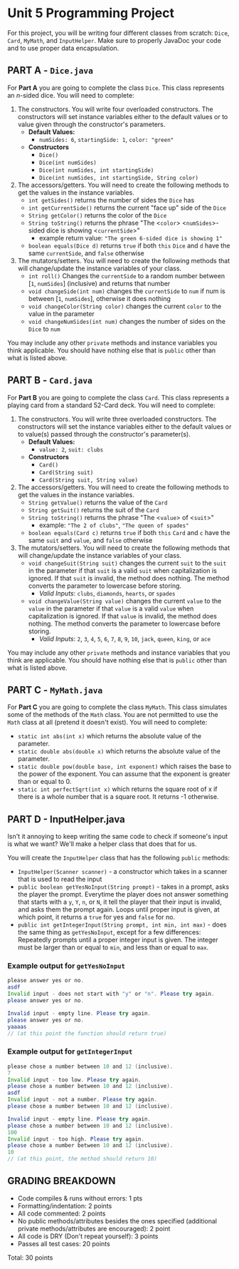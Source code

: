 # Unit 5 Programming Project

For this project, you will be writing four different classes from scratch: `Dice`, `Card`, `MyMath`, and `InputHelper`. Make sure to properly JavaDoc your code and to use proper data encapsulation.

## PART A - `Dice.java`

For **Part A** you are going to complete the class `Dice`. This class represents an *n*-sided dice. You will need to complete:

1. The constructors. You will write four overloaded constructors. The constructors will set instance variables either to the default values or to value given through the constructor's parameters.
   - **Default Values:**
      - `numSides: 6`, `startingSide: 1`, `color: "green"`
   - **Constructors**
      - `Dice()`
      - `Dice(int numSides)`
      - `Dice(int numSides, int startingSide)`
      - `Dice(int numSides, int startingSide, String color)`
2. The accessors/getters. You will need to create the following methods to get the values in the instance variables.
   - `int getSides()` returns the number of sides the `Dice` has
   - `int getCurrentSide()` returns the current "face up" side of the `Dice`
   - `String getColor()` returns the color of the `Dice`
   - `String toString()` returns the phrase "The <`color`> <`numSides`>-sided dice is showing <`currentSide`>"
      - example return value: `"The green 6-sided dice is showing 1"`
   - `boolean equals(Dice d)` returns `true` if both `this` `Dice` and `d` have the same `currentSide`, and `false` otherwise
3. The mutators/setters. You will need to create the following methods that will change/update the instance variables of your class.
   - `int roll()` Changes the `currentSide` to a random number between [`1`, `numSides`] (inclusive) and returns that number
   - `void changeSide(int num)` changes the `currentSide` to `num` if num is between [`1`, `numSides`], otherwise it does nothing
   - `void changeColor(String color)` changes the current `color` to the value in the parameter
   - `void changeNumSides(int num)` changes the number of sides on the `Dice` to `num`

You may include any other `private` methods and instance variables you think applicable. You should have nothing else that is `public` other than what is listed above.

## PART B - `Card.java`

For **Part B** you are going to complete the class `Card`. This class represents a playing card from a standard 52-Card deck. You will need to complete:

1. The constructors. You will write three overloaded constructors. The constructors will set the instance variables either to the default values or to value(s) passed through the constructor's parameter(s).
   - **Default Values:**
      - `value: 2`, `suit: clubs`
   - **Constructors**
      - `Card()`
      - `Card(String suit)`
      - `Card(String suit, String value)`
2. The accessors/getters. You will need to create the following methods to get the values in the instance variables.
   - `String getValue()` returns the value of the `Card`
   - `String getSuit()` returns the suit of the `Card`
   - `String toString()` returns the phrase "The <`value`> of <`suit`>"
      - example: `"The 2 of clubs"`, `"The queen of spades"`
   - `boolean equals(Card c)` returns `true` if both `this` `Card` and `c` have the same `suit` and `value`, and `false` otherwise
3. The mutators/setters. You will need to create the following methods that will change/update the instance variables of your class.
   - `void changeSuit(String suit)` changes the current `suit` to the `suit` in the parameter if that `suit` is a valid `suit` when capitalization is ignored. If that `suit` is invalid, the method does nothing. The method converts the parameter to lowercase before storing.
      - *Valid Inputs*: `clubs`, `diamonds`, `hearts`, or `spades`
   - `void changeValue(String value)` changes the current `value` to the `value` in the parameter if that `value` is a valid `value` when capitalization is ignored. If that `value` is invalid, the method does nothing. The method converts the parameter to lowercase before storing.
      - *Valid Inputs*: `2`, `3`, `4`, `5`, `6`, `7`, `8`, `9`, `10`, `jack`, `queen`, `king`, or `ace`

You may include any other `private` methods and instance variables that you think are applicable. You should have nothing else that is `public` other than what is listed above.

## PART C - `MyMath.java`

For **Part C** you are going to complete the class `MyMath`. This class simulates some of the methods of the `Math` class. You are not permitted to use the `Math` class at all (pretend it doesn't exist). You will need to complete:

- `static int abs(int x)` which returns the absolute value of the parameter.
- `static double abs(double x)` which returns the absolute value of the parameter.
- `static double pow(double base, int exponent)` which raises the base to the power of the exponent. You can assume that the exponent is greater than or equal to 0.
- `static int perfectSqrt(int x)` which returns the square root of x if there is a whole number that is a square root. It returns -1 otherwise.

## PART D - InputHelper.java

Isn't it annoying to keep writing the same code to check if someone's input is what we want? We'll make a helper class that does that for us. 

You will create the `InputHelper` class that has the following `public` methods:

- `InputHelper(Scanner scanner)` - a constructor which takes in a scanner that is used to read the input
- `public boolean getYesNoInput(String prompt)` - takes in a prompt, asks the player the prompt. Everytime the player does not answer something that starts with a `y`, `Y`, `n`, or `N`, it tell the player that their input is invalid, and asks them the prompt again. Loops until proper input is given, at which point, it returns a `true` for yes and `false` for no.
- `public int getIntegerInput(String prompt, int min, int max)` - does the same thing as `getYesNoInput`, except for a few differences: Repeatedly prompts until a proper integer input is given. The integer must be larger than or equal to `min`, and less than or equal to `max`.

### Example output for `getYesNoInput`
```Java
please answer yes or no.
asdf
Invalid input - does not start with "y" or "n". Please try again.
please answer yes or no.

Invalid input - empty line. Please try again.
please answer yes or no.
yaaaas 
// (at this point the function should return true)
```

### Example output for `getIntegerInput`
```java
please chose a number between 10 and 12 (inclusive).
7
Invalid input - too low. Please try again.
please chose a number between 10 and 12 (inclusive).
asdf
Invalid input - not a number. Please try again.
please chose a number between 10 and 12 (inclusive).

Invalid input - empty line. Please try again.
please chose a number between 10 and 12 (inclusive).
100
Invalid input - too high. Please try again.
please chose a number between 10 and 12 (inclusive).
10
// (at this point, the method should return 10)
```


## GRADING BREAKDOWN

- Code compiles & runs without errors: 1 pts
- Formatting/indentation: 2 points
- All code commented: 2 points
- No public methods/attributes besides the ones specified (additional private methods/attributes are encouraged): 2 point
- All code is DRY (Don't repeat yourself): 3 points
- Passes all test cases: 20 points 

Total: 30 points
